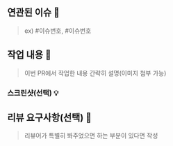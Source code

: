 ## 연관된 이슈 🌷
> ex) #이슈번호, #이슈번호

## 작업 내용 🌵
> 이번 PR에서 작업한 내용 간략히 설명(이미지 첨부 가능)

### 스크린샷(선택) 💡

## 리뷰 요구사항(선택) 💬
> 리뷰어가 특별히 봐주었으면 하는 부분이 있다면 작성
